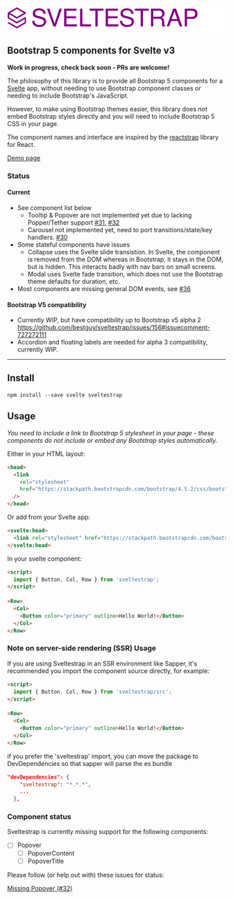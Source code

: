 ![sveltestrap](./logo.svg)

## Bootstrap 5 components for Svelte v3

**Work in progress, check back soon - PRs are welcome!**

The philosophy of this library is to provide all Bootstrap 5 components for a [Svelte](https://svelte.dev) app, without needing to use Bootstrap component classes or needing to include Bootstrap's JavaScript.

However, to make using Bootstrap themes easier, this library does _not_ embed Bootstrap styles directly and you will need to include Bootstrap 5 CSS in your page.

The component names and interface are inspired by the [reactstrap](https://reactstrap.github.io) library for React.

[Demo page](https://sveltestrap.js.org/)

### Status

#### Current

- See component list below
  - Tooltip & Popover are not implemented yet due to lacking Popper/Tether support [#31](https://github.com/bestguy/sveltestrap/issues/31), [#32](https://github.com/bestguy/sveltestrap/issues/32)
  - Carousel not implemented yet, need to port transitions/state/key handlers. [#30](https://github.com/bestguy/sveltestrap/issues/30)
- Some stateful components have issues
  - Collapse uses the Svelte slide transistion. In Svelte, the component is removed from the DOM whereas in Bootstrap, it stays in the DOM, but is hidden. This interacts badly with nav bars on small screens.
  - Modal uses Svelte fade transition, which does not use the Bootstrap theme defaults for duration, etc.
- Most components are missing general DOM events, see [#36](https://github.com/bestguy/sveltestrap/issues/36)

#### Bootstrap V5 compatibility

- Currently WIP, but have compatibility up to Bootstrap v5 alpha 2
https://github.com/bestguy/sveltestrap/issues/156#issuecomment-727272111
- Accordion and floating labels are needed for alpha 3 compatibility, currently WIP.

---

## Install

`npm install --save svelte sveltestrap`

## Usage

_You need to include a link to Bootstrap 5 stylesheet in your page - these components do not include or embed any Bootstrap styles automatically._

Either in your HTML layout:

```html
<head>
  <link
    rel="stylesheet"
    href="https://stackpath.bootstrapcdn.com/bootstrap/4.5.2/css/bootstrap.min.css"
  />
</head>
```

Or add from your Svelte app:

```html
<svelte:head>
  <link rel="stylesheet" href="https://stackpath.bootstrapcdn.com/bootstrap/4.5.2/css/bootstrap.min.css">
</svelte:head>
```

In your svelte component:

```html
<script>
  import { Button, Col, Row } from 'sveltestrap';
</script>

<Row>
  <Col>
    <Button color="primary" outline>Hello World!</Button>
  </Col>
</Row>
```

### Note on server-side rendering (SSR) Usage

If you are using Sveltestrap in an SSR environment like Sapper,
it's recommended you import the component source directly, for example:

```html
<script>
  import { Button, Col, Row } from 'sveltestrap/src';
</script>

<Row>
  <Col>
    <Button color="primary" outline>Hello World!</Button>
  </Col>
</Row>
```

if you prefer the 'sveltestrap' import, you can move the package to DevDependencies so that sapper will parse the es bundle

```json
"devDependencies": {
    "sveltestrap": "*.*.*",
    ...
  },
```

### Component status

Sveltestrap is currently missing support for the following components:

- [ ] Popover
  - [ ] PopoverContent
  - [ ] PopoverTitle

Please follow (or help out with) these issues for status:

[Missing Popover (#32)](https://github.com/bestguy/sveltestrap/issues/32)

